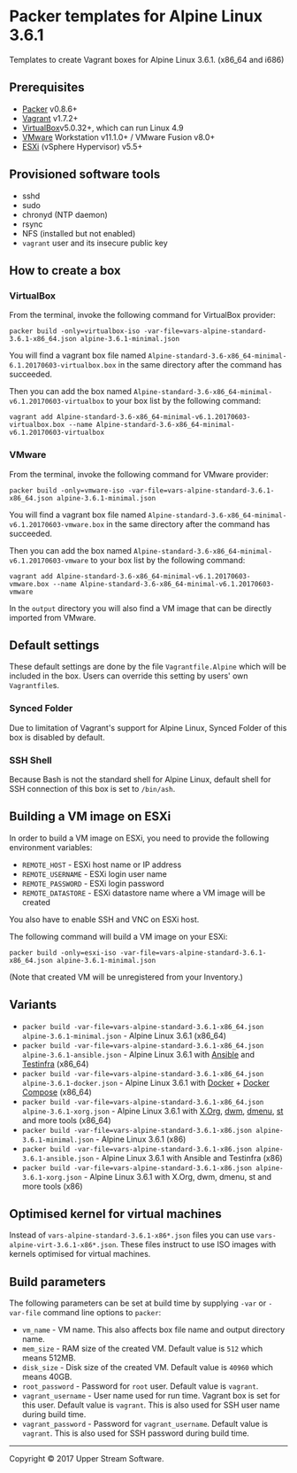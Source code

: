 # Packer templates for Alpine Linux 3.6.1

Templates to create Vagrant boxes for Alpine Linux 3.6.1. (x86_64 and i686)

## Prerequisites

* [Packer][] v0.8.6+
* [Vagrant][] v1.7.2+
* [VirtualBox][]v5.0.32+, which can run Linux 4.9
* [VMware][] Workstation v11.1.0+ / VMware Fusion v8.0+
* [ESXi][] (vSphere Hypervisor) v5.5+

[ESXi]: http://www.vmware.com/products/vsphere-hypervisor
        "Free VMware vSphere Hypervisor, Free Virtualization (ESXi)"
[Packer]: https://www.packer.io/ "Packer by HashiCorp"
[Vagrant]: https://www.vagrantup.com/ "Vagrant"
[VirtualBox]: https://www.virtualbox.org/ "Oracle VM VirtualBox"
[VMware]: http://www.vmware.com/ "VMware Virtualization for Desktop &amp; Server, Application, Public &amp; Hybrid Clouds"

## Provisioned software tools

* sshd
* sudo
* chronyd (NTP daemon)
* rsync
* NFS (installed but not enabled)
* `vagrant` user and its insecure public key

## How to create a box

### VirtualBox

From the terminal, invoke the following command for VirtualBox provider:

    packer build -only=virtualbox-iso -var-file=vars-alpine-standard-3.6.1-x86_64.json alpine-3.6.1-minimal.json

You will find a vagrant box file named `Alpine-standard-3.6-x86_64-minimal-6.1.20170603-virtualbox.box`
in the same directory after the command has succeeded.

Then you can add the box named `Alpine-standard-3.6-x86_64-minimal-v6.1.20170603-virtualbox` to your box list
by the following command:

    vagrant add Alpine-standard-3.6-x86_64-minimal-v6.1.20170603-virtualbox.box --name Alpine-standard-3.6-x86_64-minimal-v6.1.20170603-virtualbox

### VMware

From the terminal, invoke the following command for VMware provider:

    packer build -only=vmware-iso -var-file=vars-alpine-standard-3.6.1-x86_64.json alpine-3.6.1-minimal.json

You will find a vagrant box file named `Alpine-standard-3.6-x86_64-minimal-v6.1.20170603-vmware.box`
in the same directory after the command has succeeded.

Then you can add the box named `Alpine-standard-3.6-x86_64-minimal-v6.1.20170603-vmware` to your box list
by the following command:

    vagrant add Alpine-standard-3.6-x86_64-minimal-v6.1.20170603-vmware.box --name Alpine-standard-3.6-x86_64-minimal-v6.1.20170603-vmware

In the `output` directory you will also find a VM image that can be directly imported from VMware.

## Default settings

These default settings are done by the file `Vagrantfile.Alpine` which will be included in the box.
Users can override this setting by users' own `Vagrantfile`s.

### Synced Folder

Due to limitation of Vagrant's support for Alpine Linux, Synced Folder of this box is disabled by default.

### SSH Shell

Because Bash is not the standard shell for Alpine Linux, default shell for SSH connection of this box
is set to `/bin/ash`.

## Building a VM image on ESXi

In order to build a VM image on ESXi, you need to provide the following environment variables:

* `REMOTE_HOST` - ESXi host name or IP address
* `REMOTE_USERNAME` - ESXi login user name
* `REMOTE_PASSWORD` - ESXi login password
* `REMOTE_DATASTORE` - ESXi datastore name where a VM image will be created

You also have to enable SSH and VNC on ESXi host.

The following command will build a VM image on your ESXi:

    packer build -only=esxi-iso -var-file=vars-alpine-standard-3.6.1-x86_64.json alpine-3.6.1-minimal.json

(Note that created VM will be unregistered from your Inventory.)

## Variants

* `packer build -var-file=vars-alpine-standard-3.6.1-x86_64.json alpine-3.6.1-minimal.json` - Alpine Linux 3.6.1 (x86_64)
* `packer build -var-file=vars-alpine-standard-3.6.1-x86_64.json alpine-3.6.1-ansible.json` - Alpine Linux 3.6.1 with [Ansible] and [Testinfra] (x86_64)
* `packer build -var-file=vars-alpine-standard-3.6.1-x86_64.json alpine-3.6.1-docker.json` - Alpine Linux 3.6.1 with [Docker] + [Docker Compose] (x86_64)
* `packer build -var-file=vars-alpine-standard-3.6.1-x86_64.json alpine-3.6.1-xorg.json` - Alpine Linux 3.6.1 with [X.Org], [dwm], [dmenu], [st] and more tools (x86_64)
* `packer build -var-file=vars-alpine-standard-3.6.1-x86.json alpine-3.6.1-minimal.json` - Alpine Linux 3.6.1 (x86)
* `packer build -var-file=vars-alpine-standard-3.6.1-x86.json alpine-3.6.1-ansible.json` - Alpine Linux 3.6.1 with Ansible and Testinfra (x86)
* `packer build -var-file=vars-alpine-standard-3.6.1-x86.json alpine-3.6.1-xorg.json` - Alpine Linux 3.6.1 with X.Org, dwm, dmenu, st and more tools (x86)

[Ansible]: https://www.ansible.com/ "Ansible is Simple IT Automation"
[dmenu]: http://tools.suckless.org/dmenu/ "dmenu | suckless.org tools"
[Docker]: https://www.docker.com/ "Docker - Build, Ship and Run Any App, Anywhere"
[Docker Compose]: https://docs.docker.com/compose/ "Docker Compose - Docker Documentation"
[dwm]: http://dwm.suckless.org/ "suckless.org dwm - dynamic window manager"
[st]: http://st.suckless.org/ "suckless.org st - simple terminal"
[Testinfra]: https://testinfra.readthedocs.io/en/latest/ "Testinfra test your infrastructure &mdash; testinfra 1.5.3 documentation"
[X.Org]: https://www.x.org/wiki/ "X.Org"

## Optimised kernel for virtual machines

Instead of `vars-alpine-standard-3.6.1-x86*.json` files you can use `vars-alpine-virt-3.6.1-x86*.json`.
These files instruct to use ISO images with kernels optimised for virtual machines.

## Build parameters

The following parameters can be set at build time by supplying `-var` or `-var-file` command line options to `packer`:

* `vm_name` - VM name.  This also affects box file name and output directory name.
* `mem_size` - RAM size of the created VM.  Default value is `512` which means 512MB.
* `disk_size` - Disk size of the created VM.  Default value is `40960` which means 40GB.
* `root_password` - Password for `root` user.  Default value is `vagrant`.
* `vagrant_username` - User name used for run time.  Vagrant box is set for this user.  Default value is `vagrant`.
  This is also used for SSH user name during build time.
* `vagrant_password` - Password for `vagrant_username`.  Default value is `vagrant`.
  This is also used for SSH password during build time.

- - -

Copyright &copy; 2017 Upper Stream Software.
